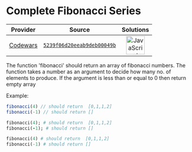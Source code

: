 [_metadata_:generated]: - "true"

# Complete Fibonacci Series

<!-- INFO TABLE BEGIN -->

| Provider                                        | Source                                                                               | Solutions                                                                                                                                                    |
| :---------------------------------------------: | :----------------------------------------------------------------------------------: | :----------------------------------------------------------------------------------------------------------------------------------------------------------: |
| [Codewars](../../../docs/providers/Codewars.md) | [`5239f06d20eeab9deb00049b`](https://www.codewars.com/kata/5239f06d20eeab9deb00049b) | [<img src="https://res.cloudinary.com/rascaltwo/image/upload/v1631924076/javascript_ehszr7.svg" alt="JavaScript" title="JavaScript" width="50" />](solve.js) |

<!-- INFO TABLE END -->

The function 'fibonacci' should return an array of fibonacci numbers.  The function takes a number as an argument to decide how many no. of elements to produce. If the argument is less than or equal to 0 then return empty array

Example:
```javascript
fibonacci(4) // should return  [0,1,1,2]
fibonacci(-1) // should return []
```
```ruby
fibonacci(4); # should return  [0,1,1,2]
fibonacci(-1); # should return []
```
```python
fibonacci(4) # should return  [0,1,1,2]
fibonacci(-1) # should return []
```


